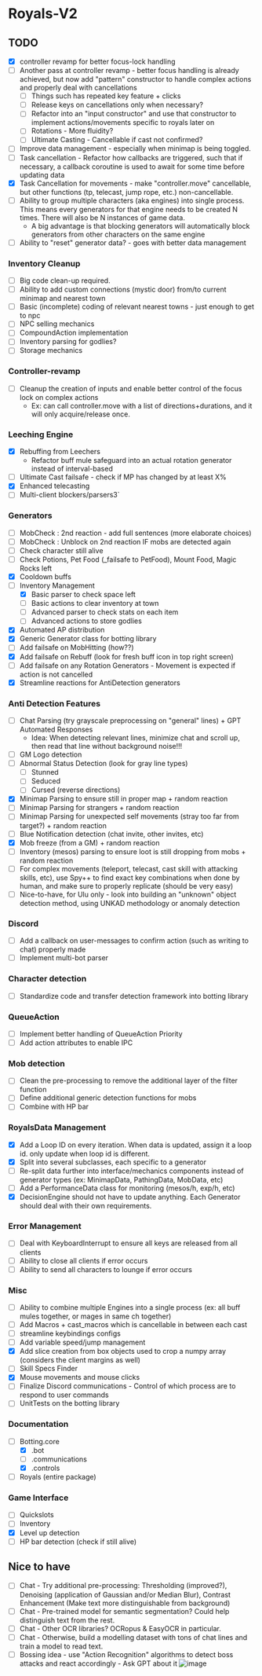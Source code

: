 # Royals-V2

## TODO
  - [x] controller revamp for better focus-lock handling
  - [ ] Another pass at controller revamp - better focus handling is already achieved, but now add "pattern" constructor to handle complex actions and properly deal with cancellations
    - [ ] Things such has repeated key feature + clicks
    - [ ] Release keys on cancellations only when necessary?
    - [ ] Refactor into an "input constructor" and use that constructor to implement actions/movements specific to royals later on
    - [ ] Rotations - More fluidity?
    - [ ] Ultimate Casting - Cancellable if cast not confirmed?
  - [ ] Improve data management - especially when minimap is being toggled.
  - [ ] Task cancellation - Refactor how callbacks are triggered, such that if necessary, a callback coroutine is used to await for some time before updating data
  - [x] Task Cancellation for movements - make "controller.move" cancellable, but other functions (tp, telecast, jump rope, etc.) non-cancellable.
  - [ ] Ability to group multiple characters (aka engines) into single process. This means every generators for that engine needs to be created N times. There will also be N instances of game data.
    - A big advantage is that blocking generators will automatically block generators from other characters on the same engine
  - [ ] Ability to "reset" generator data? - goes with better data management

### Inventory Cleanup
- [ ] Big code clean-up required.
- [ ] Ability to add custom connections (mystic door) from/to current minimap and nearest town
- [ ] Basic (incomplete) coding of relevant nearest towns - just enough to get to npc
- [ ] NPC selling mechanics
- [ ] CompoundAction implementation
- [ ] Inventory parsing for godlies?
- [ ] Storage mechanics

### Controller-revamp
- [ ] Cleanup the creation of inputs and enable better control of the focus lock on complex actions
  - Ex: can call controller.move with a list of directions+durations, and it will only acquire/release once.

### Leeching Engine
  - [x] Rebuffing from Leechers
    - Refactor buff mule safeguard into an actual rotation generator instead of interval-based
  - [ ] Ultimate Cast failsafe - check if MP has changed by at least X%
  - [x] Enhanced telecasting
  - [ ] Multi-client blockers/parsers3`
  
### Generators
  - [ ] MobCheck : 2nd reaction - add full sentences (more elaborate choices)
  - [ ] MobCheck : Unblock on 2nd reaction IF mobs are detected again
  - [ ] Check character still alive
  - [ ] Check Potions, Pet Food (_failsafe to PetFood), Mount Food, Magic Rocks left
  - [x] Cooldown buffs
  - [ ] Inventory Management
    - [x] Basic parser to check space left
    - [ ] Basic actions to clear inventory at town
    - [ ] Advanced parser to check stats on each item
    - [ ] Advanced actions to store godlies
  - [x] Automated AP distribution
  - [x] Generic Generator class for botting library
  - [ ] Add failsafe on MobHitting (how??)
  - [x] Add failsafe on Rebuff (look for fresh buff icon in top right screen)
  - [ ] Add failsafe on any Rotation Generators - Movement is expected if action is not cancelled
  - [x] Streamline reactions for AntiDetection generators

### Anti Detection Features
  - [ ] Chat Parsing (try grayscale preprocessing on "general" lines) + GPT Automated Responses
    - Idea: When detecting relevant lines, minimize chat and scroll up, then read that line without background noise!!!
  - [ ] GM Logo detection
  - [ ] Abnormal Status Detection (look for gray line types)
    - [ ] Stunned
    - [ ] Seduced
    - [ ] Cursed (reverse directions)
  - [x] Minimap Parsing to ensure still in proper map + random reaction
  - [ ] Minimap Parsing for strangers + random reaction
  - [ ] Minimap Parsing for unexpected self movements (stray too far from target?) + random reaction
  - [ ] Blue Notification detection (chat invite, other invites, etc)
  - [x] Mob freeze (from a GM) + random reaction
  - [ ] Inventory (mesos) parsing to ensure loot is still dropping from mobs + random reaction
  - [ ] For complex movements (teleport, telecast, cast skill with attacking skills, etc), use Spy++ to find exact key combinations when done by human, and make sure to properly replicate (should be very easy)
  - [ ] Nice-to-have, for Ulu only - look into building an "unknown" object detection method, using UNKAD methodology or anomaly detection

### Discord
   - [ ] Add a callback on user-messages to confirm action (such as writing to chat) properly made
   - [ ] Implement multi-bot parser

### Character detection
  - [ ] Standardize code and transfer detection framework into botting library
  
### QueueAction
  - [ ] Implement better handling of QueueAction Priority
  - [ ] Add action attributes to enable IPC
  
### Mob detection
  - [ ] Clean the pre-processing to remove the additional layer of the filter function
  - [ ] Define additional generic detection functions for mobs
  - [ ] Combine with HP bar
  
### RoyalsData Management
  - [x] Add a Loop ID on every iteration. When data is updated, assign it a loop id. only update when loop id is different.
  - [x] Split into several subclasses, each specific to a generator
  - [ ] Re-split data further into interface/mechanics components instead of generator types (ex: MinimapData, PathingData, MobData, etc)
  - [ ] Add a PerformanceData class for monitoring (mesos/h, exp/h, etc)
  - [x] DecisionEngine should not have to update anything. Each Generator should deal with their own requirements.

### Error Management
  - [ ] Deal with KeyboardInterrupt to ensure all keys are released from all clients
  - [ ] Ability to close all clients if error occurs
  - [ ] Ability to send all characters to lounge if error occurs

### Misc
  - [ ] Ability to combine multiple Engines into a single process (ex: all buff mules together, or mages in same ch together)
  - [ ] Add Macros + cast_macros which is cancellable in between each cast
  - [ ] streamline keybindings configs
  - [ ] Add variable speed/jump management
  - [x] Add slice creation from box objects used to crop a numpy array (considers the client margins as well)
  - [ ] Skill Specs Finder
  - [x] Mouse movements and mouse clicks
  - [ ] Finalize Discord communications - Control of which process are to respond to user commands
  - [ ] UnitTests on the botting library

### Documentation
  - [ ] Botting.core
    - [x] .bot
    - [ ] .communications
    - [x] .controls
  - [ ] Royals (entire package)

### Game Interface
  - [ ] Quickslots
  - [ ] Inventory
  - [x] Level up detection
  - [ ] HP bar detection (check if still alive)

## Nice to have
  - [ ] Chat - Try additional pre-processing: Thresholding (improved?), Denoising (application of Gaussian and/or Median Blur), Contrast Enhancement (Make text more distinguishable from background)
  - [ ] Chat - Pre-trained model for semantic segmentation? Could help distinguish text from the rest.
  - [ ] Chat - Other OCR libraries? OCRopus & EasyOCR in particular.
  - [ ] Chat - Otherwise, build a modelling dataset with tons of chat lines and train a model to read text.
  - [ ] Bossing idea - use "Action Recognition" algorithms to detect boss attacks and react accordingly - Ask GPT about it
![image](https://github.com/FlawlessNa/Royals-V2/assets/106719178/c2620077-d36e-4a8d-b39b-f200a196cd2e)
